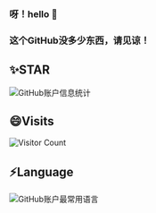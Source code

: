 ### 呀！hello 👋
### 这个GitHub没多少东西，请见谅！

✨STAR
---
![GitHub账户信息统计](https://github-stats.ubrong.com/api?username=qingchenhh&show_icons=true&theme=tokyonight)

😄Visits
---
![Visitor Count](https://profile-counter.glitch.me/{qingchenhh}/count.svg)

⚡Language
---
![GitHub账户最常用语言](https://github-stats.ubrong.com/api/top-langs/?username=qingchenhh&layout=compact&theme=tokyonight)



<!--
**qingchenhh/qingchenhh** is a ✨ _special_ ✨ repository because its `README.md` (this file) appears on your GitHub profile.

Here are some ideas to get you started:

- 🔭 I’m currently working on ...
- 🌱 I’m currently learning ...
- 👯 I’m looking to collaborate on ...
- 🤔 I’m looking for help with ...
- 💬 Ask me about ...
- 📫 How to reach me: ...
- 😄 Pronouns: ...
- ⚡ Fun fact: ...
-->
